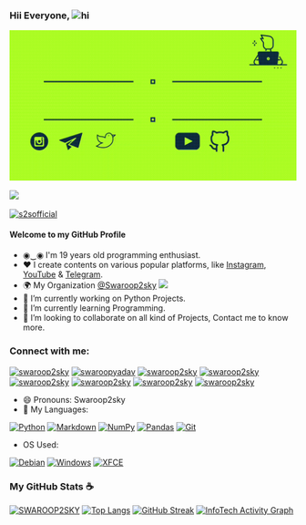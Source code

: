 ### Hii Everyone, <img src="https://media.giphy.com/media/hvRJCLFzcasrR4ia7z/giphy.gif" alt="hi" width="25px"/>
![Profile Gif](https://raw.githubusercontent.com/Swaroop2sky/.github/main/profile/Files/CC_Express_20220512_1523290.19496560715385203%20(1).gif)

![](https://komarev.com/ghpvc/?username=S2Sofficial&style=for-the-badge)

<p align="left"> <a href="https://github.com/ryo-ma/github-profile-trophy"><img src="https://github-profile-trophy.vercel.app/?username=s2sofficial" alt="s2sofficial" /></a> </p>


#### Welcome to my GitHub Profile

- ◉‿◉ I'm 19 years old programming enthusiast. 
- ♥️ I create contents on various popular platforms, like [Instagram](https://instagram.com/Swaroop2sky), [YouTube](https://youtube.com/c/Swaroop2sky) & [Telegram](https://t.me/Swaroop2sky). 
- 🌍 My Organization [@Swaroop2sky](https://GitHub.com/Swaroop2sky) <img src="https://avatars.githubusercontent.com/u/75105593?s=200&v=4" width="25px"/>
- 🔭 I’m currently working on Python Projects.
- 🌱 I’m currently learning Programming.
- 👯 I’m looking to collaborate on all kind of Projects, Contact me to know more.

<h3 align="left">Connect with me:</h3>
<p align="left">
<a href="https://twitter.com/swaroop2sky" target="blank"><img align="center" src="https://raw.githubusercontent.com/rahuldkjain/github-profile-readme-generator/master/src/images/icons/Social/twitter.svg" alt="swaroop2sky" height="30" width="40" /></a>
<a href="https://linkedin.com/in/swaroopyadav" target="blank"><img align="center" src="https://raw.githubusercontent.com/rahuldkjain/github-profile-readme-generator/master/src/images/icons/Social/linked-in-alt.svg" alt="swaroopyadav" height="30" width="40" /></a>
<a href="https://instagram.com/swaroop2sky" target="blank"><img align="center" src="https://raw.githubusercontent.com/rahuldkjain/github-profile-readme-generator/master/src/images/icons/Social/instagram.svg" alt="swaroop2sky" height="30" width="40" /></a>
<a href="https://www.youtube.com/c/swaroop2sky" target="blank"><img align="center" src="https://raw.githubusercontent.com/rahuldkjain/github-profile-readme-generator/master/src/images/icons/Social/youtube.svg" alt="swaroop2sky" height="30" width="40" /></a>
<a href="https://www.freelancer.in/u/Swaroop2sky" target="blank"><img align="center" src="https://img.shields.io/badge/Freelancer-29B2FE?style=for-the-badge&logo=Freelancer&logoColor=white" alt="swaroop2sky" height="20" /></a>
<a href="https://www.github.com/S2Sofficial" target="blank"><img align="center" src="https://img.shields.io/badge/github-%23121011.svg?style=for-the-badge&logo=github&logoColor=white" alt="swaroop2sky" /></a>
<a href="https://www.behance.net/swaroopyadav" target="blank"><img align="center" src="https://encrypted-tbn0.gstatic.com/images?q=tbn:ANd9GcTtT9GYDB4ClE1YuHptrBhM8jS3hdpAT6Bcvg&usqp=CAU" alt="swaroop2sky" height="30" width="40" /></a>
<a href="https://t.me/swaroop2sky" target="blank"><img align="center" src="https://www.freepnglogos.com/uploads/telegram-logo-png-0.png" alt="swaroop2sky" height="30" width="40" /></a>

</p>

- 😄 Pronouns: Swaroop2sky
- 💚 My Languages:

[![Python](https://img.shields.io/badge/python-3670A0?style=for-the-badge&logo=python&logoColor=ffdd54)](https://www.python.org/)
[![Markdown](https://img.shields.io/badge/markdown-%23000000.svg?style=for-the-badge&logo=markdown&logoColor=white)](https://www.markdownguide.org/)
[![NumPy](https://img.shields.io/badge/numpy-%23013243.svg?style=for-the-badge&logo=numpy&logoColor=white)](https://numpy.org/)
[![Pandas](https://img.shields.io/badge/pandas-%23150458.svg?style=for-the-badge&logo=pandas&logoColor=white)](https://pandas.pydata.org/)
[![Git](https://img.shields.io/badge/git-%23F05033.svg?style=for-the-badge&logo=git&logoColor=white)](https://git-scm.com/)

- OS Used:

[![Debian](https://img.shields.io/badge/Debian-D70A53?style=for-the-badge&logo=debian&logoColor=white)](https://www.debian.org/)
[![Windows](https://img.shields.io/badge/Windows-0078D6?style=for-the-badge&logo=windows&logoColor=white)](https://www.microsoft.com/en-in/windows)
[![XFCE](https://img.shields.io/badge/XFCE-%232284F2.svg?style=for-the-badge&logo=xfce&logoColor=white)](https://www.xfce.org/)

### My GitHub Stats ☕
[![SWAROOP2SKY](https://github-readme-stats.vercel.app/api?username=s2sofficial&title_color=33f719&icon_color=fff957&text_color=ffffff&bg_color=000000&show_icons=true&hide_border=true&count_private=true&include_all_commits=true)](https://Swaroop2sky.gitHub.io)
[![Top Langs](https://github-readme-stats.vercel.app/api/top-langs/?username=s2sofficial&layout=compact&title_color=33f720&text_color=ffffff&bg_color=000000&hide_border=true&langs_count=8)](https://Swaroop2sky.github.io)
[![GitHub Streak](https://github-readme-streak-stats.herokuapp.com?user=S2Sofficial&theme=dark&hide_border=true&date_format=j%20M%5B%20Y%5D)](https://git.io/streak-stats)
<a href="https://github.com/infotechIT"><img alt="InfoTech Activity Graph" src="https://activity-graph.herokuapp.com/graph?username=S2Sofficial&bg_color=1F222E&color=F8D866&line=F85D7F&point=FFFFFF&hide_border=true" /></a>


